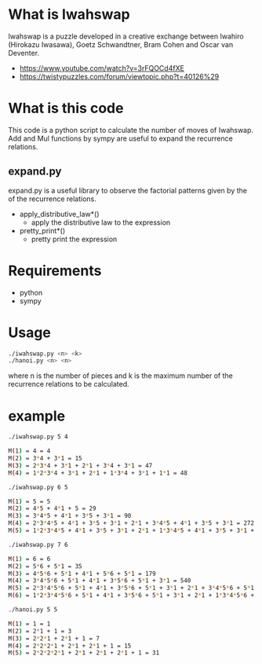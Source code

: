 # What is Iwahswap
Iwahswap is a puzzle developed in a creative exchange between Iwahiro (Hirokazu Iwasawa), Goetz Schwandtner, Bram Cohen and Oscar van Deventer.
- https://www.youtube.com/watch?v=3rFQOCd4fXE
- https://twistypuzzles.com/forum/viewtopic.php?t=40126%29

# What is this code
This code is a python script to calculate the number of moves of Iwahswap.
Add and Mul functions by sympy are useful to expand the recurrence relations.

## expand.py
expand.py is a useful library to observe the factorial patterns given by the of the recurrence relations.
- apply_distributive_law*()
  - apply the distributive law to the expression
- pretty_print*()  
  - pretty print the expression

# Requirements
- python
- sympy

# Usage
```bash
./iwahswap.py <n> <k>
./hanoi.py <n> <n>
```
where n is the number of pieces and k is the maximum number of the recurrence relations to be calculated.



# example
```bash
./iwahswap.py 5 4

M(1) = 4 = 4
M(2) = 3*4 + 3*1 = 15
M(3) = 2*3*4 + 3*1 + 2*1 + 3*4 + 3*1 = 47
M(4) = 1*2*3*4 + 3*1 + 2*1 + 1*3*4 + 3*1 + 1*1 = 48

./iwahswap.py 6 5

M(1) = 5 = 5
M(2) = 4*5 + 4*1 + 5 = 29
M(3) = 3*4*5 + 4*1 + 3*5 + 3*1 = 90
M(4) = 2*3*4*5 + 4*1 + 3*5 + 3*1 + 2*1 + 3*4*5 + 4*1 + 3*5 + 3*1 = 272
M(5) = 1*2*3*4*5 + 4*1 + 3*5 + 3*1 + 2*1 + 1*3*4*5 + 4*1 + 3*5 + 3*1 + 1*1 = 273

./iwahswap.py 7 6

M(1) = 6 = 6
M(2) = 5*6 + 5*1 = 35
M(3) = 4*5*6 + 5*1 + 4*1 + 5*6 + 5*1 = 179
M(4) = 3*4*5*6 + 5*1 + 4*1 + 3*5*6 + 5*1 + 3*1 = 540
M(5) = 2*3*4*5*6 + 5*1 + 4*1 + 3*5*6 + 5*1 + 3*1 + 2*1 + 3*4*5*6 + 5*1 + 4*1 + 3*5*6 + 5*1 + 3*1 = 1622
M(6) = 1*2*3*4*5*6 + 5*1 + 4*1 + 3*5*6 + 5*1 + 3*1 + 2*1 + 1*3*4*5*6 + 5*1 + 4*1 + 3*5*6 + 5*1 + 3*1 + 1*1 = 1623

./hanoi.py 5 5

M(1) = 1 = 1
M(2) = 2*1 + 1 = 3
M(3) = 2*2*1 + 2*1 + 1 = 7
M(4) = 2*2*2*1 + 2*1 + 2*1 + 1 = 15
M(5) = 2*2*2*2*1 + 2*1 + 2*1 + 2*1 + 1 = 31
```

